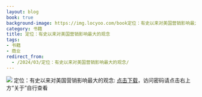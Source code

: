 ```yaml
---
layout: blog
book: true
background-image: https://img.locyoo.com/book定位：有史以来对美国营销影响最大的观念.jpg
category: 书籍
title: 定位：有史以来对美国营销影响最大的观念
tags:
- 书籍
- 商业
redirect_from:
  - /2024/03/定位：有史以来对美国营销影响最大的观念/
---
```

![](https://img.locyoo.com/book定位：有史以来对美国营销影响最大的观念.jpg)
定位：有史以来对美国营销影响最大的观念: <a name = "ref1" href="https://url18.ctfile.com/f/50983618-1377644599-8bae33?p=3619">点击下载</a>，访问密码请点击右上方“关于”自行查看